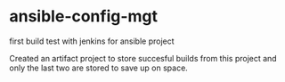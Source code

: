 # ansible-config-mgt
first build test with jenkins for ansible project

Created an artifact project to store succesful builds from this project and only the last two are stored to save up on space.

